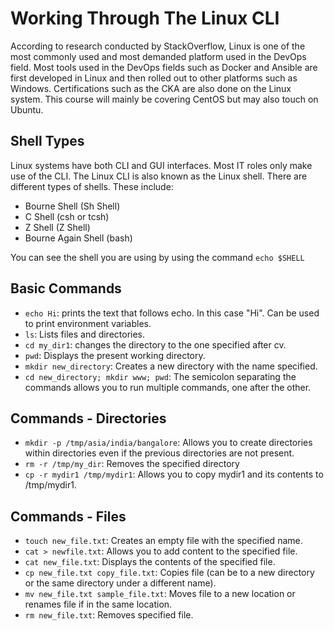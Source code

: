 # Working Through The Linux CLI
According to research conducted by StackOverflow, Linux is one of the most commonly used and most demanded platform used in the DevOps field. Most tools used in the DevOps fields such as Docker and Ansible are first developed in Linux and then rolled out to other platforms such as Windows. Certifications such as the CKA are also done on the Linux system. This course will mainly be covering CentOS but may also touch on Ubuntu.

## Shell Types
Linux systems have both CLI and GUI interfaces. Most IT roles only make use of the CLI. The Linux CLI is also known as the Linux shell. There are different types of shells. These include:
- Bourne Shell (Sh Shell)
- C Shell (csh or tcsh)
- Z Shell (Z Shell)
- Bourne Again Shell (bash)

You can see the shell you are using by using the command
`echo $SHELL`

## Basic Commands
- `echo Hi`: prints the text that follows echo. In this case "Hi". Can be used to print environment variables.
- `ls`: Lists files and directories.
- `cd my_dir1`: changes the directory to the one specified after cv.
- `pwd`: Displays the present working directory.
- `mkdir new_directory`: Creates a new directory with the name specified.
- `cd new_directory; mkdir www; pwd`: The semicolon separating the commands allows you to run multiple commands, one after the other.

## Commands - Directories
- `mkdir -p /tmp/asia/india/bangalore`: Allows you to create directories within directories even if the previous directories are not present.
- `rm -r /tmp/my_dir`: Removes the specified directory
- `cp -r mydir1 /tmp/mydir1`: Allows you to copy mydir1 and its contents to /tmp/mydir1.

## Commands - Files
- `touch new_file.txt`: Creates an empty file with the specified name.
- `cat > newfile.txt`: Allows you to add content to the specified file.
- `cat new_file.txt`: Displays the contents of the specified file.
- `cp new_file.txt copy_file.txt`: Copies file (can be to a new directory or the same directory under a different name).
- `mv new_file.txt sample_file.txt`: Moves file to a new location or renames file if in the same location.
- `rm new_file.txt`: Removes specified file.